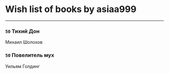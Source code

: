 # Wish list of books by asiaa999
---

### `50` Тихий Дон
Михаил Шолохов

### `50` Повелитель мух
Уильям Голдинг

